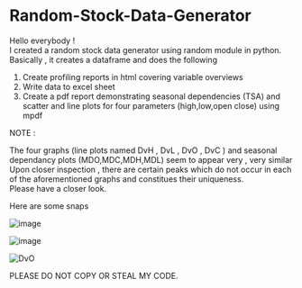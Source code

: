 # Random-Stock-Data-Generator


Hello everybody !  
I created a random stock data generator using random module in python. Basically , it creates a dataframe and does the following   
1) Create profiling reports in html covering variable overviews   
2) Write data to excel sheet   
3) Create a pdf report demonstrating seasonal dependencies (TSA) and scatter and line plots for four parameters (high,low,open close) using mpdf  
 
 NOTE :  
 
 The four graphs (line plots named DvH , DvL , DvO , DvC ) and seasonal dependancy plots (MDO,MDC,MDH,MDL) seem to appear very , very similar  
 Upon closer inspection , there are certain peaks which do not occur in each of the aforementioned graphs and constitues their uniqueness.  
 Please have a closer look.  
 
 Here are some snaps 
 
 ![image](https://user-images.githubusercontent.com/97246536/213772913-37d911a7-da4d-4be7-a084-288f1a05872d.png)
 
 ![image](https://user-images.githubusercontent.com/97246536/213773089-81a0356d-85f6-4fb6-88c9-9a7c601b5132.png)

![DvO](https://user-images.githubusercontent.com/97246536/213773145-93f7a791-0a87-4012-8308-e80438257bff.png)

PLEASE DO NOT COPY OR STEAL MY CODE.   

